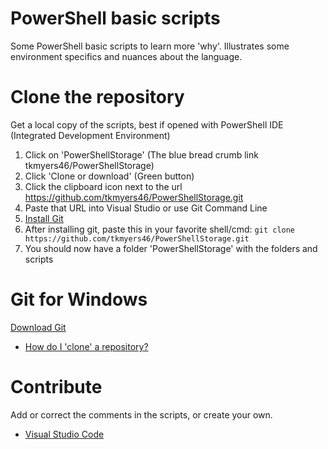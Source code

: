 # PowerShell basic scripts 
Some PowerShell basic scripts to learn more 'why'. Illustrates some environment specifics and nuances about the language. 

# Clone the repository
Get a local copy of the scripts, best if opened with PowerShell IDE (Integrated Development Environment)

1. Click on 'PowerShellStorage' (The blue bread crumb link tkmyers46/PowerShellStorage)
2. Click 'Clone or download' (Green button)
3. Click the clipboard icon next to the url https://github.com/tkmyers46/PowerShellStorage.git
4. Paste that URL into Visual Studio or use Git Command Line
5. [Install Git](https://git-scm.com/downloads)
6. After installing git, paste this in your favorite shell/cmd: ```git clone https://github.com/tkmyers46/PowerShellStorage.git```
7. You should now have a folder 'PowerShellStorage' with the folders and scripts

# Git for Windows
[Download Git](https://git-scm.com/downloads)
- [How do I 'clone' a repository?](https://git-scm.com/book/en/v2/Git-Basics-Getting-a-Git-Repository)

# Contribute
Add or correct the comments in the scripts, or create your own.
- [Visual Studio Code](https://github.com/Microsoft/vscode)
